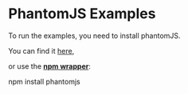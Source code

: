
# PhantomJS Examples

To run the examples, you need to install phantomJS.  

You can find it [here](http://phantomjs.org),

or use the **[npm wrapper](https://www.npmjs.com/package/phantomjs)**:  

npm install phantomjs  

